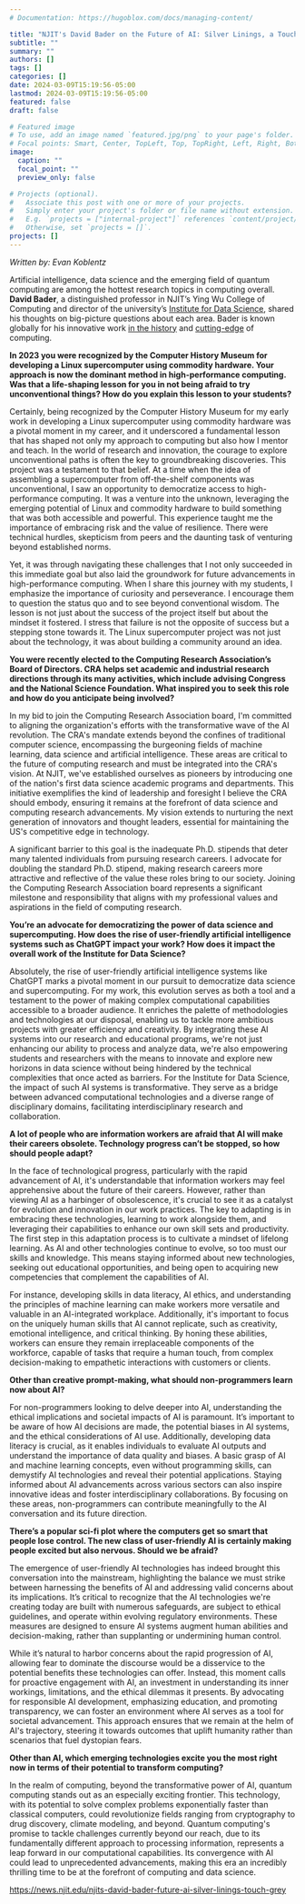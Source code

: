 ```yaml
---
# Documentation: https://hugoblox.com/docs/managing-content/

title: "NJIT's David Bader on the Future of AI: Silver Linings, a Touch of Grey"
subtitle: ""
summary: ""
authors: []
tags: []
categories: []
date: 2024-03-09T15:19:56-05:00
lastmod: 2024-03-09T15:19:56-05:00
featured: false
draft: false

# Featured image
# To use, add an image named `featured.jpg/png` to your page's folder.
# Focal points: Smart, Center, TopLeft, Top, TopRight, Left, Right, BottomLeft, Bottom, BottomRight.
image:
  caption: ""
  focal_point: ""
  preview_only: false

# Projects (optional).
#   Associate this post with one or more of your projects.
#   Simply enter your project's folder or file name without extension.
#   E.g. `projects = ["internal-project"]` references `content/project/deep-learning/index.md`.
#   Otherwise, set `projects = []`.
projects: []
---
```


*Written by: Evan Koblentz*

Artificial intelligence, data science and the emerging field of quantum computing are among the hottest research topics in computing overall. **David Bader**, a distinguished professor in NJIT’s Ying Wu College of Computing and director of the university’s [Institute for Data Science](https://datascience.njit.edu/), shared his thoughts on big-picture questions about each area. Bader is known globally for his innovative work [in the history](https://news.njit.edu/david-bader-earns-acm-fellow-status-career-data-science-and-supercomuting) and [cutting-edge](https://news.njit.edu/streaming-data-analytics-has-new-method-planned-njit-usc-harvard) of computing.

**In 2023 you were recognized by the Computer History Museum for developing a Linux supercomputer using commodity hardware. Your approach is now the dominant method in high-performance computing. Was that a life-shaping lesson for you in not being afraid to try unconventional things? How do you explain this lesson to your students?**

Certainly, being recognized by the Computer History Museum for my early work in developing a Linux supercomputer using commodity hardware was a pivotal moment in my career, and it underscored a fundamental lesson that has shaped not only my approach to computing but also how I mentor and teach. In the world of research and innovation, the courage to explore unconventional paths is often the key to groundbreaking discoveries. This project was a testament to that belief. At a time when the idea of assembling a supercomputer from off-the-shelf components was unconventional, I saw an opportunity to democratize access to high-performance computing. It was a venture into the unknown, leveraging the emerging potential of Linux and commodity hardware to build something that was both accessible and powerful. This experience taught me the importance of embracing risk and the value of resilience. There were technical hurdles, skepticism from peers and the daunting task of venturing beyond established norms.

Yet, it was through navigating these challenges that I not only succeeded in this immediate goal but also laid the groundwork for future advancements in high-performance computing. When I share this journey with my students, I emphasize the importance of curiosity and perseverance. I encourage them to question the status quo and to see beyond conventional wisdom. The lesson is not just about the success of the project itself but about the mindset it fostered. I stress that failure is not the opposite of success but a stepping stone towards it. The Linux supercomputer project was not just about the technology, it was about building a community around an idea.

**You were recently elected to the Computing Research Association’s Board of Directors. CRA helps set academic and industrial research directions through its many activities, which include advising Congress and the National Science Foundation. What inspired you to seek this role and how do you anticipate being involved?**

In my bid to join the Computing Research Association board, I'm committed to aligning the organization's efforts with the transformative wave of the AI revolution. The CRA's mandate extends beyond the confines of traditional computer science, encompassing the burgeoning fields of machine learning, data science and artificial intelligence. These areas are critical to the future of computing research and must be integrated into the CRA's vision. At NJIT, we've established ourselves as pioneers by introducing one of the nation's first data science academic programs and departments. This initiative exemplifies the kind of leadership and foresight I believe the CRA should embody, ensuring it remains at the forefront of data science and computing research advancements. My vision extends to nurturing the next generation of innovators and thought leaders, essential for maintaining the US's competitive edge in technology.

A significant barrier to this goal is the inadequate Ph.D. stipends that deter many talented individuals from pursuing research careers. I advocate for doubling the standard Ph.D. stipend, making research careers more attractive and reflective of the value these roles bring to our society. Joining the Computing Research Association board represents a significant milestone and responsibility that aligns with my professional values and aspirations in the field of computing research.

**You’re an advocate for democratizing the power of data science and supercomputing. How does the rise of user-friendly artificial intelligence systems such as ChatGPT impact your work? How does it impact the overall work of the Institute for Data Science?**

Absolutely, the rise of user-friendly artificial intelligence systems like ChatGPT marks a pivotal moment in our pursuit to democratize data science and supercomputing. For my work, this evolution serves as both a tool and a testament to the power of making complex computational capabilities accessible to a broader audience. It enriches the palette of methodologies and technologies at our disposal, enabling us to tackle more ambitious projects with greater efficiency and creativity. By integrating these AI systems into our research and educational programs, we're not just enhancing our ability to process and analyze data, we're also empowering students and researchers with the means to innovate and explore new horizons in data science without being hindered by the technical complexities that once acted as barriers. For the Institute for Data Science, the impact of such AI systems is transformative. They serve as a bridge between advanced computational technologies and a diverse range of disciplinary domains, facilitating interdisciplinary research and collaboration.

**A lot of people who are information workers are afraid that AI will make their careers obsolete. Technology progress can’t be stopped, so how should people adapt?**

In the face of technological progress, particularly with the rapid advancement of AI, it's understandable that information workers may feel apprehensive about the future of their careers. However, rather than viewing AI as a harbinger of obsolescence, it's crucial to see it as a catalyst for evolution and innovation in our work practices. The key to adapting is in embracing these technologies, learning to work alongside them, and leveraging their capabilities to enhance our own skill sets and productivity. The first step in this adaptation process is to cultivate a mindset of lifelong learning. As AI and other technologies continue to evolve, so too must our skills and knowledge. This means staying informed about new technologies, seeking out educational opportunities, and being open to acquiring new competencies that complement the capabilities of AI.

For instance, developing skills in data literacy, AI ethics, and understanding the principles of machine learning can make workers more versatile and valuable in an AI-integrated workplace. Additionally, it's important to focus on the uniquely human skills that AI cannot replicate, such as creativity, emotional intelligence, and critical thinking. By honing these abilities, workers can ensure they remain irreplaceable components of the workforce, capable of tasks that require a human touch, from complex decision-making to empathetic interactions with customers or clients.

**Other than creative prompt-making, what should non-programmers learn now about AI?**

For non-programmers looking to delve deeper into AI, understanding the ethical implications and societal impacts of AI is paramount. It’s important to be aware of how AI decisions are made, the potential biases in AI systems, and the ethical considerations of AI use. Additionally, developing data literacy is crucial, as it enables individuals to evaluate AI outputs and understand the importance of data quality and biases. A basic grasp of AI and machine learning concepts, even without programming skills, can demystify AI technologies and reveal their potential applications. Staying informed about AI advancements across various sectors can also inspire innovative ideas and foster interdisciplinary collaborations. By focusing on these areas, non-programmers can contribute meaningfully to the AI conversation and its future direction.

**There’s a popular sci-fi plot where the computers get so smart that people lose control. The new class of user-friendly AI is certainly making people excited but also nervous. Should we be afraid?**

The emergence of user-friendly AI technologies has indeed brought this conversation into the mainstream, highlighting the balance we must strike between harnessing the benefits of AI and addressing valid concerns about its implications. It’s critical to recognize that the AI technologies we're creating today are built with numerous safeguards, are subject to ethical guidelines, and operate within evolving regulatory environments. These measures are designed to ensure AI systems augment human abilities and decision-making, rather than supplanting or undermining human control.

While it’s natural to harbor concerns about the rapid progression of AI, allowing fear to dominate the discourse would be a disservice to the potential benefits these technologies can offer. Instead, this moment calls for proactive engagement with AI, an investment in understanding its inner workings, limitations, and the ethical dilemmas it presents. By advocating for responsible AI development, emphasizing education, and promoting transparency, we can foster an environment where AI serves as a tool for societal advancement. This approach ensures that we remain at the helm of AI's trajectory, steering it towards outcomes that uplift humanity rather than scenarios that fuel dystopian fears.

**Other than AI, which emerging technologies excite you the most right now in terms of their potential to transform computing?**

In the realm of computing, beyond the transformative power of AI, quantum computing stands out as an especially exciting frontier. This technology, with its potential to solve complex problems exponentially faster than classical computers, could revolutionize fields ranging from cryptography to drug discovery, climate modeling, and beyond. Quantum computing's promise to tackle challenges currently beyond our reach, due to its fundamentally different approach to processing information, represents a leap forward in our computational capabilities. Its convergence with AI could lead to unprecedented advancements, making this era an incredibly thrilling time to be at the forefront of computing and data science.

https://news.njit.edu/njits-david-bader-future-ai-silver-linings-touch-grey
